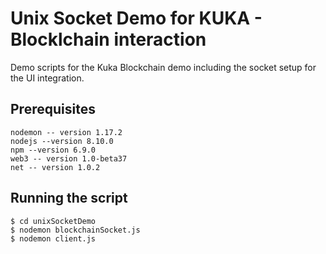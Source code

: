 # Unix Socket Demo for KUKA - Blocklchain interaction
Demo scripts for the Kuka Blockchain demo including the socket setup for the UI integration.

## Prerequisites

````
nodemon -- version 1.17.2
nodejs --version 8.10.0
npm --version 6.9.0
web3 -- version 1.0-beta37
net -- version 1.0.2
````


## Running the script

````
$ cd unixSocketDemo
$ nodemon blockchainSocket.js
$ nodemon client.js
````
